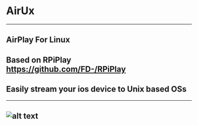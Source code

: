 # AirUx

-----------------------------------------------------------------------------------------------------------------------------
## AirPlay For Linux

## Based on RPiPlay https://github.com/FD-/RPiPlay

## Easily stream your ios device to Unix based OSs

-----------------------------------------------------------------------------------------------------------------------------








## ![alt text](https://raw.githubusercontent.com/init1lham/AirUx/main/screenshot.png)
